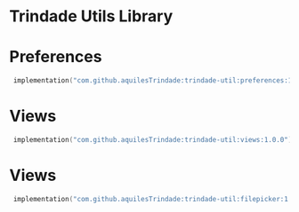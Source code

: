 # Trindade Utils Library 

# Preferences

```kotlin
 implementation("com.github.aquilesTrindade:trindade-util:preferences:1.0.0")
```

# Views

```kotlin
 implementation("com.github.aquilesTrindade:trindade-util:views:1.0.0")
```

# Views

```kotlin
 implementation("com.github.aquilesTrindade:trindade-util:filepicker:1.0.0")
```

